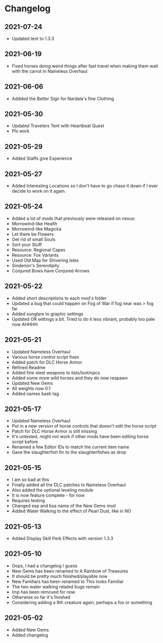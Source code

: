 # Changelog

## 2021-07-24

- Updated tent to 1.3.3

## 2021-06-19

- Fixed horses doing weird things after fast travel when making them wait with the carrot in Nameless Overhaul

## 2021-06-06

- Addded the Better Sign for Nardala's fine Clothing

## 2021-05-30

- Updated Travelers Tent with Heartbeat Quest
- Pls work

## 2021-05-29

- Added Staffs give Experience

## 2021-05-27

- Added Interesting Locations so I don't have to go chase it down if I ever decide to work on it again.

## 2021-05-24

- Added a lot of mods that previously were released on nexus:
- Morrowind-like Health
- Morrowind-like Magicka
- Let there be Flowers
- Get rid of small Souls
- Sort your Stuff
- Resource: Regional Capes
- Resource: Fox Variants
- Used Old Map for Shivering Isles
- Sinderion's Serendipity
- Conjured Bows have Conjured Arrows

## 2021-05-22

- Added short descriptions to each mod's folder
- Updated a bug that could happen on Fog of War if fog near was > fog far
- Added sunglare to graphic settings
- Updated OR settings a bit. Tried to do it less vibrant, probably too pale now AHHHH

## 2021-05-21

- Updated Nameless Overhaul
- Various horse control script fixes
- Added patch for DLC Horse Armor
- Refined Readme
- Added fine steel weapons to lists/loot/npcs
- Added some more wild horses and they do now respawn
- Updated New Gems
- All weights now 0.1
- Added names bash tag

## 2021-05-17

- Updated Nameless Overhaul
- Put in a new version of horse controls that doesn't edit the horse script
- Patch for DLC Horse Armor is still missing
- It's untested, might not work if other mods have been editing horse script before
- Renamed a few Editor IDs to match the current item name
- Gave the slaughterfish fin to the slaughterfishes as drop

## 2021-05-15

- I am so bad at this
- Finally added all the DLC patches to Nameless Overhaul
- Also added the optional leveling module
- It is now feature complete - for now
- Requires testing
- Changed esp and bsa name of the New Gems mod
- Added Water Walking to the effect of Pearl Dust, like in NO

## 2021-05-13

- Added Display Skill Perk Effects with version 1.3.3

## 2021-05-10

- Oops, I had a changelog I guess
- New Gems has been renamed to A Rainbow of Treasures
- It should be pretty much finished/playable now
- New Familiars has been renamed to This looks Familiar
- The two water walking related bugs remain 
- Imp has been removed for now
- Otherwise so far it's finished
- Considering adding a 9th creature again, perhaps a fox or something

## 2021-05-02

- Added New Gems
- Added changelog
